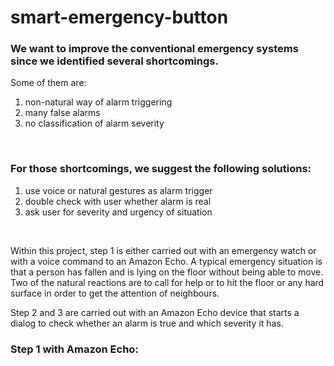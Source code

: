 # smart-emergency-button

### We want to improve the conventional emergency systems since we identified several shortcomings.<br>
Some of them are:<br>
1. non-natural way of alarm triggering<br>
2. many false alarms<br>
3. no classification of alarm severity<br>
<br>

### For those shortcomings, we suggest the following solutions:<br>
1. use voice or natural gestures as alarm trigger<br>
2. double check with user whether alarm is real<br>
3. ask user for severity and urgency of situation<br>
<br>

Within this project, step 1 is either carried out with an emergency watch or with a voice command to an Amazon Echo. A typical emergency situation is that a person has fallen and is lying on the floor without being able to move. Two of the natural reactions are to call for help or to hit the floor or any hard surface in order to get the attention of neighbours.

Step 2 and 3 are carried out with an Amazon Echo device that starts a dialog to check whether an alarm is true and which severity it has.

### Step 1 with Amazon Echo:


